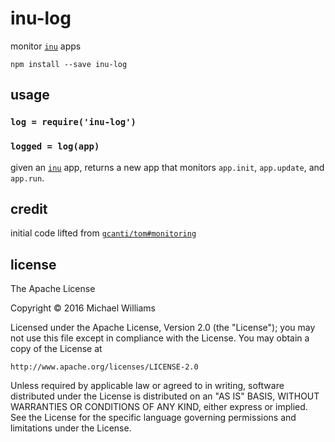 # inu-log

monitor [`inu`](https://github.com/ahdinosaur/inu) apps

```shell
npm install --save inu-log
```

## usage

### `log = require('inu-log')`

### `logged = log(app)`

given an [`inu`](https://github.com/ahdinosaur/inu) app, returns a new app that monitors `app.init`, `app.update`, and `app.run`.

## credit

initial code lifted from [`gcanti/tom#monitoring`](https://github.com/gcanti/tom#monitoring)

## license

The Apache License

Copyright &copy; 2016 Michael Williams

Licensed under the Apache License, Version 2.0 (the "License");
you may not use this file except in compliance with the License.
You may obtain a copy of the License at

    http://www.apache.org/licenses/LICENSE-2.0

Unless required by applicable law or agreed to in writing, software
distributed under the License is distributed on an "AS IS" BASIS,
WITHOUT WARRANTIES OR CONDITIONS OF ANY KIND, either express or implied.
See the License for the specific language governing permissions and
limitations under the License.

